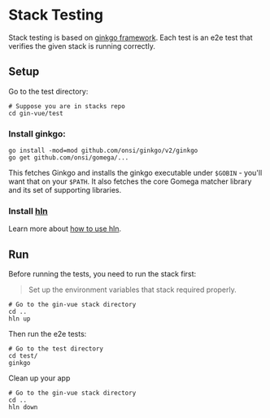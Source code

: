 # Stack Testing

Stack testing is based on [ginkgo framework](https://onsi.github.io/ginkgo/).
Each test is an e2e test that verifies the given stack is running correctly.

## Setup

Go to the test directory:

```shell
# Suppose you are in stacks repo
cd gin-vue/test
```

### Install ginkgo:

```shell
go install -mod=mod github.com/onsi/ginkgo/v2/ginkgo
go get github.com/onsi/gomega/...
```

This fetches Ginkgo and installs the ginkgo executable under `$GOBIN` - you'll want that on your `$PATH`. It also fetches the core Gomega matcher library and its set of supporting libraries.

### Install [hln](https://heighliner.dev/docs/getting_started/installation) 

Learn more about [how to use hln](https://heighliner.dev/docs/cli/hln/overview).

## Run

Before running the tests, you need to run the stack first:

> Set up the environment variables that stack required properly.

```shell
# Go to the gin-vue stack directory
cd ..
hln up
```

Then run the e2e tests:

```shell
# Go to the test directory
cd test/
ginkgo
```

Clean up your app

```shell
# Go to the gin-vue stack directory
cd ..
hln down
```